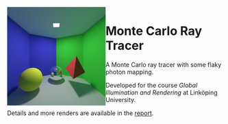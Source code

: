 <img align="left" width="230" height="230" src="readme-img.png">

# Monte Carlo Ray Tracer

A Monte Carlo ray tracer with some flaky photon mapping.

Developed for the course *Global Illumination and Rendering* at Linköping University.

Details and more renders are available in the [report](https://raw.githubusercontent.com/veiyas/Monte-Carlo-Raytracer/master/Monte_Carlo_Ray_Tracer.pdf).

